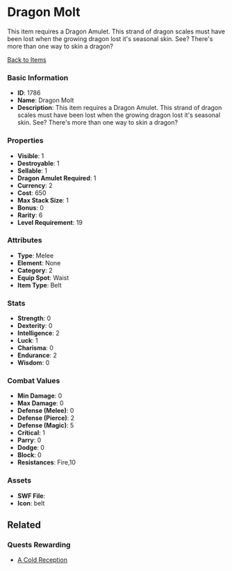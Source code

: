 # Dragon Molt

This item requires a Dragon Amulet. This strand of dragon scales must have been lost when the growing dragon lost it's seasonal skin. See? There's more than one way to skin a  dragon?

[Back to Items](../items.md)

### Basic Information

- **ID**: 1786
- **Name**: Dragon Molt
- **Description**: This item requires a Dragon Amulet. This strand of dragon scales must have been lost when the growing dragon lost it&#039;s seasonal skin. See? There&#039;s more than one way to skin a  dragon?

### Properties

- **Visible**: 1
- **Destroyable**: 1
- **Sellable**: 1
- **Dragon Amulet Required**: 1
- **Currency**: 2
- **Cost**: 650
- **Max Stack Size**: 1
- **Bonus**: 0
- **Rarity**: 6
- **Level Requirement**: 19

### Attributes

- **Type**: Melee
- **Element**: None
- **Category**: 2
- **Equip Spot**: Waist
- **Item Type**: Belt

### Stats

- **Strength**: 0
- **Dexterity**: 0
- **Intelligence**: 2
- **Luck**: 1
- **Charisma**: 0
- **Endurance**: 2
- **Wisdom**: 0

### Combat Values

- **Min Damage**: 0
- **Max Damage**: 0
- **Defense (Melee)**: 0
- **Defense (Pierce)**: 2
- **Defense (Magic)**: 5
- **Critical**: 1
- **Parry**: 0
- **Dodge**: 0
- **Block**: 0
- **Resistances**: Fire,10

### Assets

- **SWF File**: 
- **Icon**: belt

## Related

### Quests Rewarding

- [A Cold Reception](../quests/265-a-cold-reception.md)

